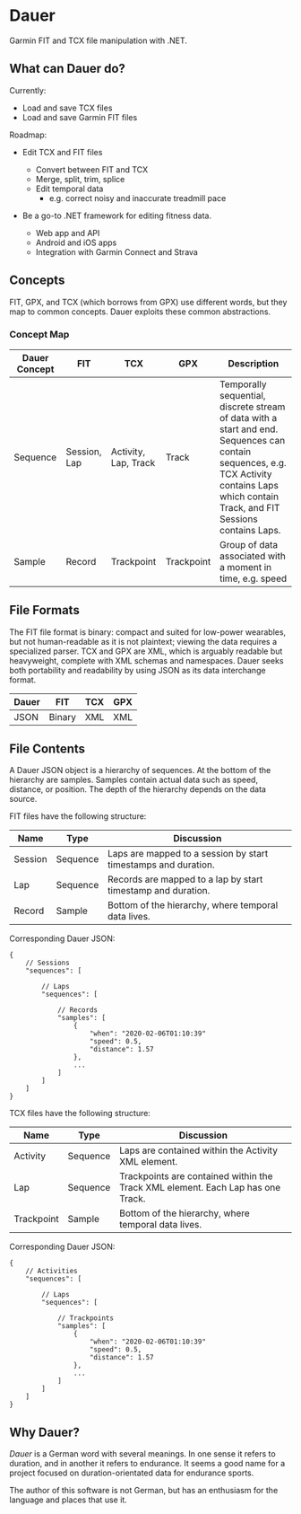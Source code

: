 # Dauer

Garmin FIT and TCX file manipulation with .NET.

## What can Dauer do?

Currently:

* Load and save TCX files
* Load and save Garmin FIT files

Roadmap:

* Edit TCX and FIT files
    * Convert between FIT and TCX
    * Merge, split, trim, splice
    * Edit temporal data
        * e.g. correct noisy and inaccurate treadmill pace

* Be a go-to .NET framework for editing fitness data.
    * Web app and API
    * Android and iOS apps
    * Integration with Garmin Connect and Strava

## Concepts

FIT, GPX, and TCX (which borrows from GPX) use different words, but they map to common concepts. Dauer exploits these common abstractions.

### Concept Map

|Dauer Concept |FIT          |TCX                    |GPX        |Description                                                            |
|---           |---          |---                    |---        |---                                                                    |
|Sequence      |Session, Lap |Activity, Lap, Track   |Track      |Temporally sequential, discrete stream of data with a start and end. Sequences can contain sequences, e.g. TCX Activity contains Laps which contain Track, and FIT Sessions contains Laps. |
|Sample        |Record       |Trackpoint             |Trackpoint |Group of data associated with a moment in time, e.g. speed             |

## File Formats

The FIT file format is binary: compact and suited for low-power wearables, but not human-readable as it is not plaintext; viewing the data requires a specialized parser. TCX and GPX are XML, which is arguably readable but heavyweight, complete with XML schemas and namespaces. Dauer seeks both portability and readability by using JSON as its data interchange format.

|Dauer  |FIT    |TCX  |GPX
|---    |---    |---  |---  
|JSON   |Binary |XML  |XML

## File Contents

A Dauer JSON object is a hierarchy of sequences. At the bottom of the hierarchy are samples. Samples contain actual data such as speed, distance, or position. The depth of the hierarchy depends on the data source.

FIT files have the following structure:

|Name        |Type      |Discussion
|---         |---       |---
|Session     |Sequence  |Laps are mapped to a session by start timestamps and duration.
|Lap         |Sequence  |Records are mapped to a lap by start timestamp and duration.
|Record      |Sample    |Bottom of the hierarchy, where temporal data lives.

Corresponding Dauer JSON:

```
{
    // Sessions
    "sequences": [

        // Laps
        "sequences": [

            // Records
            "samples": [
                {
                    "when": "2020-02-06T01:10:39"
                    "speed": 0.5,
                    "distance": 1.57
                }, 
                ...
            ]
        ]
    ]
}
```

TCX files have the following structure:

|Name        |Type      |Discussion
|---         |---       |---
|Activity    |Sequence  |Laps are contained within the Activity XML element.
|Lap         |Sequence  |Trackpoints are contained within the Track XML element. Each Lap has one Track.
|Trackpoint  |Sample    |Bottom of the hierarchy, where temporal data lives.


Corresponding Dauer JSON:

```
{
    // Activities
    "sequences": [

        // Laps
        "sequences": [
            
            // Trackpoints
            "samples": [
                {
                    "when": "2020-02-06T01:10:39"
                    "speed": 0.5,
                    "distance": 1.57
                }, 
                ...
            ]
        ]
    ]
}
```

## Why Dauer?

*Dauer* is a German word with several meanings. In one sense it refers to duration, and in another it refers to endurance. It seems a good name for a project focused on duration-orientated data for endurance sports. 

The author of this software is not German, but has an enthusiasm for the language and places that use it.